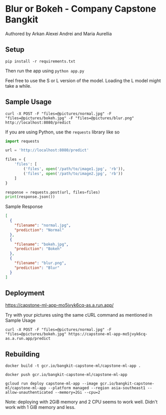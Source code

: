 # Blur or Bokeh - Company Capstone Bangkit
Authored by Arkan Alexei Andrei and Maria Aurellia
## Setup
`pip install -r requirements.txt`

Then run the app using
`python app.py`

Feel free to use the S or L version of the model. Loading the L model might take a while.

## Sample Usage
`curl -X POST -F "files=@pictures/normal.jpg" -F "files=@pictures/bokeh.jpg" -F "files=@pictures/blur.png" http://localhost:8080/predict`

If you are using Python, use the `requests` library like so
```python
import requests

url = 'http://localhost:8080/predict'

files = {
    'files': [
        ('files', open('/path/to/image1.jpg', 'rb')),
        ('files', open('/path/to/image2.jpg', 'rb'))
    ]
}

response = requests.post(url, files=files)
print(response.json())
```

Sample Response
```json
[
  {
    "filename": "normal.jpg",
    "prediction": "Normal"
  },
  {
    "filename": "bokeh.jpg",
    "prediction": "Bokeh"
  },
  {
    "filename": "blur.png",
    "prediction": "Blur"
  }
]
```

## Deployment
https://capstone-ml-app-mo5jvyk6cq-as.a.run.app/

Try with your pictures using the same cURL command as mentioned in Sample Usage

`curl -X POST -F "files=@pictures/normal.jpg" -F "files=@pictures/bokeh.jpg" https://capstone-ml-app-mo5jvyk6cq-as.a.run.app/predict`

## Rebuilding
`docker build -t gcr.io/bangkit-capstone-ml/capstone-ml-app .`

`docker push gcr.io/bangkit-capstone-ml/capstone-ml-app`

`gcloud run deploy capstone-ml-app --image gcr.io/bangkit-capstone-ml/capstone-ml-app --platform managed --region asia-southeast1 --allow-unauthenticated --memory=2Gi --cpu=2`

Note: deploying with 2GiB memory and 2 CPU seems to work well. Didn't work with 1 GiB memory and less.

